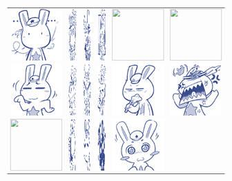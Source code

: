<table border="0">
  <tr>
    <td align="center">
      <img src="../../image/natu/natu_。。。.png" height="120" width="120" />
    </td>
    <td align="center">
      <img src="../../image/natu/natu_一见钟情.png" height="120" width="120" />
    </td>
    <td align="center">
      <img src="../../image/natu/natu_你丫试试.png" height="120" width="120" />
    </td>
    <td align="center">
      <img src="../../image/natu/natu_合个影.png" height="120" width="120" />
    </td>
    <td align="center">
      <img src="../../image/natu/natu_呃.png" height="120" width="120" />
    </td>
    <td align="center">
      <img src="../../image/natu/natu_囧.png" height="120" width="120" />
    </td>
  </tr>
  <tr>
    <td align="center">
      <img src="../../image/natu/natu_奈我何.png" height="120" width="120" />
    </td>
    <td align="center">
      <img src="../../image/natu/natu_好滴.png" height="120" width="120" />
    </td>
    <td align="center">
      <img src="../../image/natu/natu_心碎.png" height="120" width="120" />
    </td>
    <td align="center">
      <img src="../../image/natu/natu_恶代官.png" height="120" width="120" />
    </td>
    <td align="center">
      <img src="../../image/natu/natu_懒得理你.png" height="120" width="120" />
    </td>
    <td align="center">
      <img src="../../image/natu/natu_找事儿.png" height="120" width="120" />
    </td>
  </tr>
  <tr>
    <td align="center">
      <img src="../../image/natu/natu_擦.png" height="120" width="120" />
    </td>
    <td align="center">
      <img src="../../image/natu/natu_深思.png" height="120" width="120" />
    </td>
    <td align="center">
      <img src="../../image/natu/natu_痴呆.png" height="120" width="120" />
    </td>
    <td align="center">
      <img src="../../image/natu/natu_讲道理.png" height="120" width="120" />
    </td>
    <td align="center">
      <img src="../../image/natu/natu_说什么喵.png" height="120" width="120" />
    </td>
  </tr>
</table>
